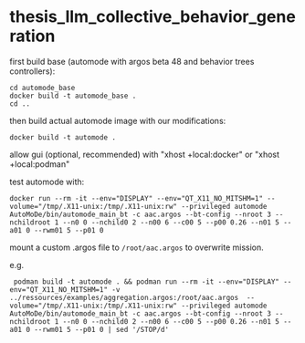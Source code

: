 # thesis_llm_collective_behavior_generation


first build base (automode with argos beta 48 and behavior trees controllers):
```
cd automode_base
docker build -t automode_base .
cd ..
```

then build actual automode image with our modifications:
```
docker build -t automode .
```

allow gui (optional, recommended) with "xhost +local:docker" or "xhost +local:podman"

test automode with:
```
docker run --rm -it --env="DISPLAY" --env="QT_X11_NO_MITSHM=1" --volume="/tmp/.X11-unix:/tmp/.X11-unix:rw" --privileged automode AutoMoDe/bin/automode_main_bt -c aac.argos --bt-config --nroot 3 --nchildroot 1 --n0 0 --nchild0 2 --n00 6 --c00 5 --p00 0.26 --n01 5 --a01 0 --rwm01 5 --p01 0
```

mount a custom .argos file to `/root/aac.argos` to overwrite mission.

e.g.

```
 podman build -t automode . && podman run --rm -it --env="DISPLAY" --env="QT_X11_NO_MITSHM=1" -v ../ressources/examples/aggregation.argos:/root/aac.argos  --volume="/tmp/.X11-unix:/tmp/.X11-unix:rw" --privileged automode AutoMoDe/bin/automode_main_bt -c aac.argos --bt-config --nroot 3 --nchildroot 1 --n0 0 --nchild0 2 --n00 6 --c00 5 --p00 0.26 --n01 5 --a01 0 --rwm01 5 --p01 0 | sed '/STOP/d'
```